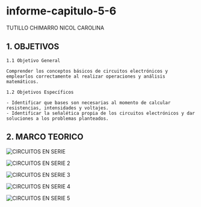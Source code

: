 # informe-capitulo-5-6
TUTILLO CHIMARRO NICOL CAROLINA  
<h2><b>1. OBJETIVOS</b></h2>

    1.1 Objetivo General 
    
    Comprender los conceptos básicos de circuitos electrónicos y emplearlos correctamente al realizar operaciones y análisis matemáticos. 

    1.2 Objetivos Específicos
      
    - Identificar que bases son necesarias al momento de calcular resistencias, intensidades y voltajes.
    - Identificar la señalética propia de los circuitos electrónicos y dar soluciones a los problemas planteados. 
<h2><b>2. MARCO TEORICO</b></h2>

![CIRCUITOS EN SERIE ](https://user-images.githubusercontent.com/105675032/172749488-70e2238a-09c4-4bce-b820-7962001837c3.png)

![CIRCUITOS EN SERIE 2](https://user-images.githubusercontent.com/105675032/172749492-388db304-bb00-477d-b292-a48446435b79.png)

![CIRCUITOS EN SERIE 3 ](https://user-images.githubusercontent.com/105675032/172749500-832313ec-0c1c-4ec8-8944-1c347d5adeb7.png)

![CIRCUITOS EN SERIE 4](https://user-images.githubusercontent.com/105675032/172749598-91bba64e-772b-4a30-9259-6c5de70e7ca0.png)

![CIRCUITOS EN SERIE 5 ](https://user-images.githubusercontent.com/105675032/172749610-2f08f1a0-38f1-4bd1-9894-249860b14ebf.png)
